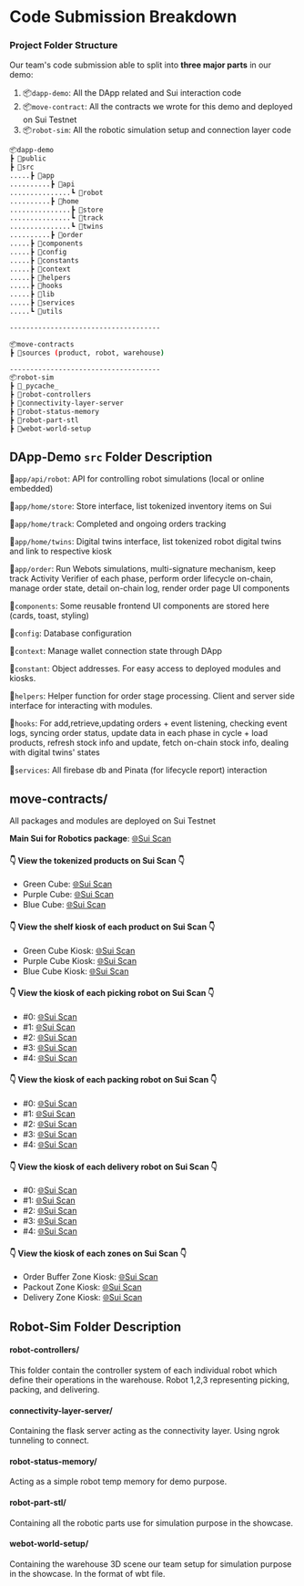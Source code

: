 # Code Submission Breakdown

### Project Folder Structure

Our team's code submission able to split into **three major parts** in our demo:

1. 📦`dapp-demo`: All the DApp related and Sui interaction code
2. 📦`move-contract`: All the contracts we wrote for this demo and deployed on Sui Testnet
3. 📦`robot-sim`: All the robotic simulation setup and connection layer code

```bash
📦dapp-demo
┣ 📂public
┣ 📂src
.....┣ 📂app
..........┣ 📂api
...............┗ 📂robot
..........┣ 📂home
...............┣ 📂store
...............┗ 📂track
...............┗ 📂twins
..........┣ 📂order
.....┣ 📂components
.....┣ 📂config
.....┣ 📂constants
.....┣ 📂context
.....┣ 📂helpers
.....┣ 📂hooks
.....┣ 📂lib
.....┣ 📂services
.....┗ 📂utils

-------------------------------------

📦move-contracts
┣ 📂sources (product, robot, warehouse)

-------------------------------------
📦robot-sim
┣ 📂_pycache_
┣ 📂robot-controllers
┣ 📂connectivity-layer-server
┣ 📂robot-status-memory
┣ 📂robot-part-stl
┣ 📂webot-world-setup

```

## DApp-Demo `src` Folder Description

📂`app/api/robot`: API for controlling robot simulations (local or online embedded)

📂`app/home/store`: Store interface, list tokenized inventory items on Sui

📂`app/home/track`: Completed and ongoing orders tracking

📂`app/home/twins`: Digital twins interface, list tokenized robot digital twins and link to respective kiosk

📂`app/order`: Run Webots simulations, multi-signature mechanism, keep track Activity Verifier of each phase, perform order lifecycle on-chain, manage order state, detail on-chain log, render order page UI components

📂`components`: Some reusable frontend UI components are stored here (cards, toast, styling)

📂`config`: Database configuration

📂`context`: Manage wallet connection state through DApp

📂`constant`: Object addresses. For easy access to deployed modules and kiosks.

📂`helpers`: Helper function for order stage processing. Client and server side interface for interacting with modules.

📂`hooks`: For add,retrieve,updating orders + event listening, checking event logs, syncing order status, update data in each phase in cycle + load products, refresh stock info and update, fetch on-chain stock info, dealing with digital twins' states

📂`services`: All firebase db and Pinata (for lifecycle report) interaction

## move-contracts/

All packages and modules are deployed on Sui Testnet

**Main Sui for Robotics package**: [🌐Sui Scan](https://suiscan.xyz/testnet/object/0x0868c525a5d8a11cc8b3187a55497b9f2d8af3fe407b2ffd7179a085722b61c6/contracts)

#### 👇 View the tokenized products on Sui Scan 👇
- Green Cube: [🌐Sui Scan](https://suiscan.xyz/testnet/object/0xaa4d2d79dea534d0f1100a85486b71e8c841dd4c116105f07089ad9ad86e14d8)
- Purple Cube: [🌐Sui Scan](https://suiscan.xyz/testnet/object/0xdbd7221c41165dbadcc33a64bdc7da681f6c25f9ec123647c70a18d8a4870182)
- Blue Cube: [🌐Sui Scan](https://suiscan.xyz/testnet/object/0x12792423a02f4d3c3461b078beba80beabd24a95183661c93065bead34f75d52)

#### 👇 View the shelf kiosk of each product on Sui Scan 👇
- Green Cube Kiosk: [🌐Sui Scan](https://suiscan.xyz/testnet/object/0x175256da8395caf6d4cc4e9138f1c5e4f68e01ac2b8bda0b324ddd4da20441d0)
- Purple Cube Kiosk: [🌐Sui Scan](https://suiscan.xyz/testnet/object/0xdd7fe910678bb19512b64181b5730d00311c35e692361c4819e13f1c65992101)
- Blue Cube Kiosk: [🌐Sui Scan](https://suiscan.xyz/testnet/object/0x7618b0ca681e265dd474f83aed995654b774d8c2a09f8d8d87d757b82ce767c3)

#### 👇 View the kiosk of each picking robot on Sui Scan 👇
- #0: [🌐Sui Scan](https://suiscan.xyz/testnet/object/0xb178d6106fbaf372caac29883e37a222ddd89b5352830eaadac274a428fe832b)
- #1: [🌐Sui Scan](https://suiscan.xyz/testnet/object/0x64a6ece22ae2171a4dc8eb078ca8531632008b69b0d1e972c55150989661d2a0)
- #2: [🌐Sui Scan](https://suiscan.xyz/testnet/object/0x87dfe5b8e5c0c9ef87d20e23b4233775c969c4208e525d0e1598287b40b16509)
- #3: [🌐Sui Scan](https://suiscan.xyz/testnet/object/0xf96c60878a3c4a6d1f55eae5d621699f991bf47168fc948e96e3eaa36372454a)
- #4: [🌐Sui Scan](https://suiscan.xyz/testnet/object/0xa03af9d95a7b26be0ae9c4a0cd250afda64a7d0ecf359441f960e8a827ff0354)

#### 👇 View the kiosk of each packing robot on Sui Scan 👇
- #0: [🌐Sui Scan](https://suiscan.xyz/testnet/object/0xe1669d9034b0ab4ab719bf356aa716e40db6e343680495c07beb160bfb58cb90)
- #1: [🌐Sui Scan](https://suiscan.xyz/testnet/object/0x3f4cb62a22abcb464cab9321e10fe09b0d3336ed0a6027949f69cde14a7e1e99)
- #2: [🌐Sui Scan](https://suiscan.xyz/testnet/object/0xbe6246d2e5eb7c9615cad1b34c24d68c356dc6934be2e006372d2b3aec047fb9)
- #3: [🌐Sui Scan](https://suiscan.xyz/testnet/object/0xd8a45e4621f87dc8bc3ae21d20faadf15159cc0da5d7fc410267c2f6a4858b81)
- #4: [🌐Sui Scan](https://suiscan.xyz/testnet/object/0x114ef82150605c64eac8d6b7a04ce8e3bbc28d8a185ee80eeb1a86f098cfdffe)

#### 👇 View the kiosk of each delivery robot on Sui Scan 👇
- #0: [🌐Sui Scan](https://suiscan.xyz/testnet/object/0xb44cd878de11eec0c93802f2bb1d7eefc731a1c6dab684288a80ab12d4c97075)
- #1: [🌐Sui Scan](https://suiscan.xyz/testnet/object/0x429c17f1f0d80acf8b708ddb56f26f3b774e79f4884cdfee50633d5c0aec4326)
- #2: [🌐Sui Scan](https://suiscan.xyz/testnet/object/0xc574ee85e9f2a980244f838d8d6c862039d67ec3509609e3f53cb45d56c592c5)
- #3: [🌐Sui Scan](https://suiscan.xyz/testnet/object/0xf0d1ba6cc8e44589d3d2696002a7a89d7f7adc22ef8be74572dfd0e446e22264)
- #4: [🌐Sui Scan](https://suiscan.xyz/testnet/object/0x7e7fe696e573cbe72c33cace10eae12efc2ea1f6d8cbd01774267a1c6fb1c583)

#### 👇 View the kiosk of each zones on Sui Scan 👇
- Order Buffer Zone Kiosk: [🌐Sui Scan](https://suiscan.xyz/testnet/object/0x4fccafaf4de7bb4b434f42cc2e330e7f1dae2f62b4200959310da7cb94b64a0b)
- Packout Zone Kiosk: [🌐Sui Scan](https://suiscan.xyz/testnet/object/0x82d4a447195833edeb6d9a3abb3f5bc23dcaea1cdf9bc3da06638f08aa61c266)
- Delivery Zone Kiosk: [🌐Sui Scan](https://suiscan.xyz/testnet/object/0xbcd1172c54fe9307cbb225ac6b23595889475e5382375fca4a87841ddb33b5b2)

## Robot-Sim Folder Description

#### robot-controllers/

This folder contain the controller system of each individual robot which define their operations in the warehouse. Robot 1,2,3 representing picking, packing, and delivering.

#### connectivity-layer-server/

Containing the flask server acting as the connectivity layer. Using ngrok tunneling to connect.

#### robot-status-memory/

Acting as a simple robot temp memory for demo purpose.

#### robot-part-stl/

Containing all the robotic parts use for simulation purpose in the showcase.

#### webot-world-setup/

Containing the warehouse 3D scene our team setup for simulation purpose in the showcase. In the format of wbt file.